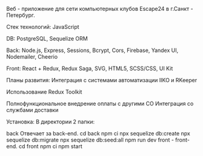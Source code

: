 Веб - приложение для сети компьютерных клубов Escape24 в г.Санкт - Петербург.

Стек технологий:
JavaScript

DB: PostgreSQL, Sequelize ORM

Back: Node.js, Express, Sessions, Bcrypt, Cors, Firebase, Yandex UI, Nodemailer, Cheerio

Front: React + Redux, Redux Saga, SVG, HTML5, SCSS/CSS, UI Kit

Планы развития:
Интеграция с системами автоматизации IIKO и RKeeper

Использование Redux Toolkit

Полнофункциональное внедрение оплаты с другими СО Интеграция со службами доставки

Установка:
В директории 2 папки:

back Отвечает за back-end.
cd back
npm ci
npx sequelize db:create
npx sequelize db:migrate
npx sequelize db:seed:all
npm run dev
front - front-end.
cd front
npm ci
npm start
